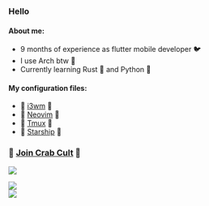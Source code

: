 ### Hello
#### About me:
- 9 months of experience as flutter mobile developer 🐦 
- I use Arch btw 🐧
- Currently learning Rust 🦀 and Python 🐍

#### My configuration files:
- 📗 [i3wm](https://github.com/Talandar99/i3_config) 📗
- 📗 [Neovim](https://github.com/Talandar99/nvim_config) 📗
- 📗 [Tmux](https://github.com/Talandar99/tmux_config) 📗
- 📗 [Starship](https://github.com/Talandar99/starship_config) 📗



### 🦀 [Join Crab Cult](https://www.rust-lang.org/learn/get-started) 🦀 
[<img src="https://www.codewars.com/users/Talandar99/badges/small">](https://www.codewars.com/users/Talandar99)

![](http://github-profile-summary-cards.vercel.app/api/cards/repos-per-language?username=Talandar99&theme=github_dark&exclude=JavaScript,Java,C%2B%2B) 
</br>
![](http://github-profile-summary-cards.vercel.app/api/cards/most-commit-language?username=Talandar99&theme=github_dark&exclude=JavaScript,Java,C%2B%2B)
